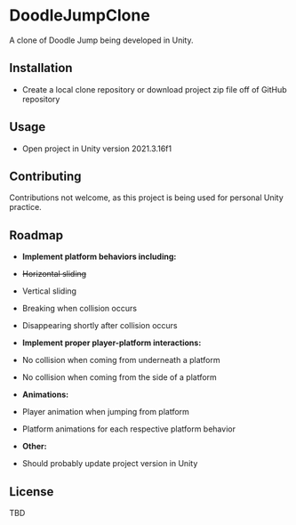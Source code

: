 # DoodleJumpClone
 A clone of Doodle Jump being developed in Unity.

## Installation
- Create a local clone repository or download project zip file off of GitHub repository

## Usage
- Open project in Unity version 2021.3.16f1

## Contributing

Contributions not welcome, as this project is being used for personal Unity practice.

## Roadmap

- __Implement platform behaviors including:__
- ~~Horizontal sliding~~
- Vertical sliding
- Breaking when collision occurs
- Disappearing shortly after collision occurs

- __Implement proper player-platform interactions:__
- No collision when coming from underneath a platform
- No collision when coming from the side of a platform

- __Animations:__
- Player animation when jumping from platform
- Platform animations for each respective platform behavior

- __Other:__
- Should probably update project version in Unity

## License

TBD
